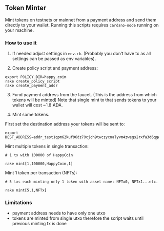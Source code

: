 ## Token Minter

Mint tokens on testnets or mainnet from a payment address and send them directly to your wallet.
Running this scripts requires `cardano-node` running on your machine. 

### How to use it

1. If needed adjust settings in `env.rb`. (Probably you don't have to as all settings can be passed as env variables).

2. Create policy script and payment address:
```
export POLICY_DIR=happy_coin
rake create_policy_script
rake create_payment_addr
```

3. Fund payment address from the faucet. (This is the address from which tokens will be minted)
Note that single mint tx that sends tokens to your wallet will cost ~1.8 ADA.

4. Mint some tokens.

First set the destination address your tokens will be sent to:
```
export DEST_ADDRESS=addr_test1qpm62kuf96dz70cjch9twczycnalyvm4zwegs2rxfa3d6qgw4q8hcawcad3gyt87fnw5zc0xq92dsewmse4afgxkg96skqvcen
```

Mint multiple tokens in single transaction:
```
# 1 tx with 100000 of HappyCoin

rake mint[1,100000,HappyCoin,1]
```

Mint 1 token per transaction (NFTs):
```
# 5 txs each minting only 1 token with asset name: NFTx0, NFTx1...etc.

rake mint[5,1,NFTx]
```

### Limitations
 - payment address needs to have only one utxo
 - tokens are minted from single utxo therefore the script waits until previous minting tx is done

